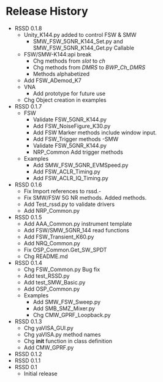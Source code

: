 Release History
=====================================================================
- RSSD 0.1.8
    - Unity_K144.py added to control FSW & SMW
        - SMW_FSW_5GNR_K144_Set.py and SMW_FSW_5GNR_K144_Get.py Callable
    - FSW/SMW-K144:api break
        - Chg methods from _slot_ to _ch_
        - Chg methods from _DMRS_ to _BWP_Ch_DMRS_
        - Methods alphabetized
    - Add FSW_ADemod_K7
    - VNA
        - Add prototype for future use
    - Chg Object creation in examples
- RSSD 0.1.7
    - FSW
        - Validate FSW_5GNR_K144.py
        - Add FSW_NoiseFigure_K30.py
        - Add FSW Marker methods include window input.
        - Add FSW_Trigger methods
    -SMW
        - Validate FSW_5GNR_K144.py
        - NRP_Common Add trigger methods
    - Examples
        - Add SMW_FSW_5GNR_EVMSpeed.py
        - Add FSW_ACLR_Timing.py
        - Add FSW_ACLR_IQ_Timing.py
- RSSD 0.1.6
     - Fix Import references to rssd.- 
     - Fix SMW/FSW 5G NR methods.  Added methods.
     - Add Test_rssd.py to validate drivers
     - Add NRP_Common.py
 - RSSD 0.1.5 
     - Add AAA_Common.py instrument template
     - Add FSW/SMW_5GNR_144 read functions
     - Add FSW_Transient_K60.py
     - Add NRQ_Common.py
     - Fix OSP_Common.Get_SW_SPDT
     - Chg README.md
 - RSSD 0.1.4 
     - Chg FSW_Common.py Bug fix
     - Add test_RSSD.py
     - Add test_SMW_Basic.py
     - Add OSP_Common.py
     - Examples
         - Add SMW_FSW_Sweep.py
         - Add SMB_SMZ_Mixer.py
         - Chg CMW_GPRF_Loopback.py
 - RSSD 0.1.3
      - Chg yaVISA_GUI.py
      - Chg yaVISA.py method names
      - Chg __init__ function in class definition
      - Add CMW_GPRF.py
 - RSSD 0.1.2
 - RSSD 0.1.1
 - RSSD 0.1
      - Initial release
    
    
